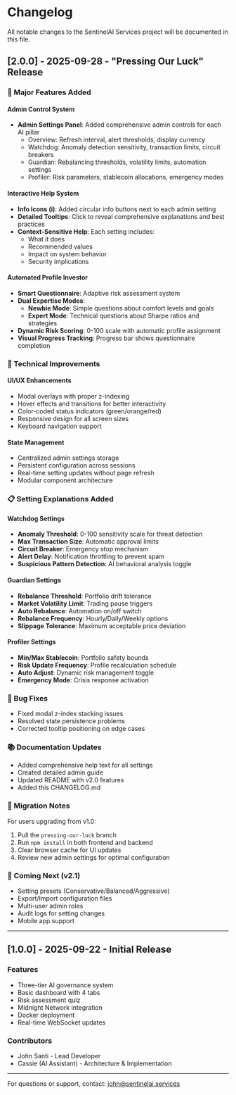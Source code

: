 # Changelog

All notable changes to the SentinelAI Services project will be documented in this file.

## [2.0.0] - 2025-09-28 - "Pressing Our Luck" Release

### 🎯 Major Features Added

#### Admin Control System
- **Admin Settings Panel**: Added comprehensive admin controls for each AI pillar
  - Overview: Refresh interval, alert thresholds, display currency
  - Watchdog: Anomaly detection sensitivity, transaction limits, circuit breakers
  - Guardian: Rebalancing thresholds, volatility limits, automation settings
  - Profiler: Risk parameters, stablecoin allocations, emergency modes

#### Interactive Help System
- **Info Icons (i)**: Added circular info buttons next to each admin setting
- **Detailed Tooltips**: Click to reveal comprehensive explanations and best practices
- **Context-Sensitive Help**: Each setting includes:
  - What it does
  - Recommended values
  - Impact on system behavior
  - Security implications

#### Automated Profile Investor
- **Smart Questionnaire**: Adaptive risk assessment system
- **Dual Expertise Modes**:
  - **Newbie Mode**: Simple questions about comfort levels and goals
  - **Expert Mode**: Technical questions about Sharpe ratios and strategies
- **Dynamic Risk Scoring**: 0-100 scale with automatic profile assignment
- **Visual Progress Tracking**: Progress bar shows questionnaire completion

### 🔧 Technical Improvements

#### UI/UX Enhancements
- Modal overlays with proper z-indexing
- Hover effects and transitions for better interactivity
- Color-coded status indicators (green/orange/red)
- Responsive design for all screen sizes
- Keyboard navigation support

#### State Management
- Centralized admin settings storage
- Persistent configuration across sessions
- Real-time setting updates without page refresh
- Modular component architecture

### 📋 Setting Explanations Added

#### Watchdog Settings
- **Anomaly Threshold**: 0-100 sensitivity scale for threat detection
- **Max Transaction Size**: Automatic approval limits
- **Circuit Breaker**: Emergency stop mechanism
- **Alert Delay**: Notification throttling to prevent spam
- **Suspicious Pattern Detection**: AI behavioral analysis toggle

#### Guardian Settings
- **Rebalance Threshold**: Portfolio drift tolerance
- **Market Volatility Limit**: Trading pause triggers
- **Auto Rebalance**: Automation on/off switch
- **Rebalance Frequency**: Hourly/Daily/Weekly options
- **Slippage Tolerance**: Maximum acceptable price deviation

#### Profiler Settings
- **Min/Max Stablecoin**: Portfolio safety bounds
- **Risk Update Frequency**: Profile recalculation schedule
- **Auto Adjust**: Dynamic risk management toggle
- **Emergency Mode**: Crisis response activation

### 🐛 Bug Fixes
- Fixed modal z-index stacking issues
- Resolved state persistence problems
- Corrected tooltip positioning on edge cases

### 📚 Documentation Updates
- Added comprehensive help text for all settings
- Created detailed admin guide
- Updated README with v2.0 features
- Added this CHANGELOG.md

### 🔄 Migration Notes
For users upgrading from v1.0:
1. Pull the `pressing-our-luck` branch
2. Run `npm install` in both frontend and backend
3. Clear browser cache for UI updates
4. Review new admin settings for optimal configuration

### 🎯 Coming Next (v2.1)
- Setting presets (Conservative/Balanced/Aggressive)
- Export/Import configuration files
- Multi-user admin roles
- Audit logs for setting changes
- Mobile app support

---

## [1.0.0] - 2025-09-22 - Initial Release

### Features
- Three-tier AI governance system
- Basic dashboard with 4 tabs
- Risk assessment quiz
- Midnight Network integration
- Docker deployment
- Real-time WebSocket updates

### Contributors
- John Santi - Lead Developer
- Cassie (AI Assistant) - Architecture & Implementation

---

For questions or support, contact: john@sentinelai.services
